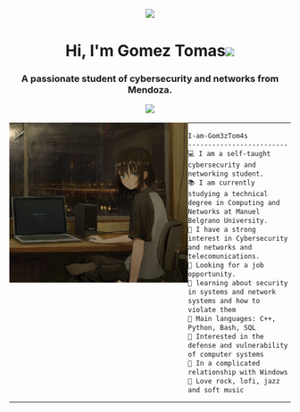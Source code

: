 <p align="center">
  <img style="width:8rem; height:auto" src="https://cdn.dribbble.com/users/1787323/screenshots/10091971/media/d43c019bfeff34be8816481e843ea8c1.png"/>
</p>

<h1 align="center">Hi, I'm Gomez Tomas<img width="30px" src="https://raw.githubusercontent.com/iampavangandhi/iampavangandhi/master/gifs/Hi.gif"></h1>
<h3 font-size="20" align="center">A passionate student of cybersecurity and networks from Mendoza.</h3>

<!-- Typing SVG by DenverCoder1 - https://github.com/DenverCoder1/readme-typing-svg -->
<p align="center">
  <a href="https://github.com/DenverCoder1/readme-typing-svg"><img src="https://readme-typing-svg.herokuapp.com?lines=Security+Analyst+Student;Enthusiastic;Always%20learning%20new%20things&center=true&width=380&height=45"></a>
</p>

<img align="left" src="https://github.com/I-am-vishalmaurya/I-am-vishalmaurya/blob/main/cropped_image.png" alt="Unfortunately I didn't find the author of the pic, feel to open a pull request if found" width="320" />
<hr>

```
I-am-Gom3zTom4s
-------------------------
💻 I am a self-taught cybersecurity and networking student.
📚 I am currently studying a technical degree in Computing and Networks at Manuel Belgrano University.
📝 I have a strong interest in Cybersecurity and networks and telecomunications.
🔭 Looking for a job opportunity.
🌱 learning about security in systems and network systems and how to violate them
🌟 Main languages: C++, Python, Bash, SQL
🚩 Interested in the defense and vulnerability of computer systems
💖 In a complicated relationship with Windows
🎵 Love rock, lofi, jazz and soft music
```
<hr>
